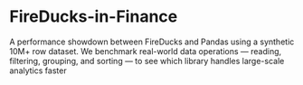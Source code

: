 # FireDucks-in-Finance
A performance showdown between FireDucks and Pandas using a synthetic 10M+ row dataset. We benchmark real-world data operations — reading, filtering, grouping, and sorting — to see which library handles large-scale analytics faster 

